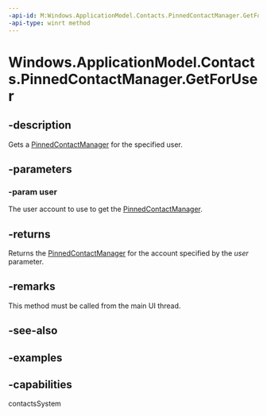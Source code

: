 ```yaml
---
-api-id: M:Windows.ApplicationModel.Contacts.PinnedContactManager.GetForUser(Windows.System.User)
-api-type: winrt method
---
```


<!-- Method syntax.
public PinnedContactManager PinnedContactManager.GetForUser(User user)
-->

# Windows.ApplicationModel.Contacts.PinnedContactManager.GetForUser


## -description

Gets a [PinnedContactManager](pinnedcontactmanager.md) for the specified user.

## -parameters

### -param user

The user account to use to get the [PinnedContactManager](pinnedcontactmanager.md).

## -returns

Returns the [PinnedContactManager](pinnedcontactmanager.md) for the account specified by the *user* parameter.

## -remarks

This method must be called from the main UI thread.

## -see-also

## -examples

## -capabilities

contactsSystem

